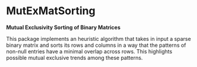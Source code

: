 # MutExMatSorting
**Mutual Exclusivity Sorting of Binary Matrices**

This package implements an heuristic algorithm that takes in input a sparse binary matrix and sorts its rows and columns in a way that the patterns of non-null entries have a minimal overlap across rows. This highlights possible mutual exclusive trends among these patterns.
